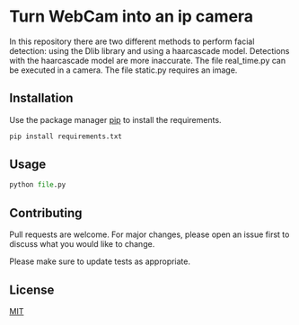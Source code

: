 # Turn WebCam into an ip camera

In this repository there are two different methods to perform facial detection: using the Dlib library and using a haarcascade model. Detections with the haarcascade model are more inaccurate.
The file real_time.py can be executed in a camera.
The file static.py requires an image.

## Installation

Use the package manager [pip](https://pip.pypa.io/en/stable/) to install the requirements.

```bash
pip install requirements.txt
```

## Usage

```python
python file.py
```

## Contributing
Pull requests are welcome. For major changes, please open an issue first to discuss what you would like to change.

Please make sure to update tests as appropriate.

## License
[MIT](https://choosealicense.com/licenses/mit/)
